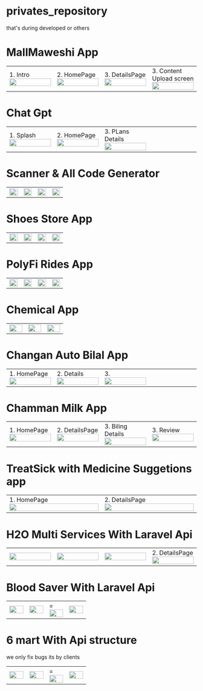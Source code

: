 # privates_repository
that's during developed or others

# MallMaweshi App 
 <table style='border:none;width:100%'>
  <td style='width:24%;'>
    1. Intro
   <img style='width:100%;' src='mallmaveshi1.png'>
  </td>
  <td style='width:24%;'>
    2. HomePage
  <img style='width:100%;' src='mallmaveshi2.png'>
  </td>
   <td style='width:24%;'>
    3. DetailsPage
  <img style='width:100%;' src='mallmaveshi3.png'>
  </td>
   </td>
   <td style='width:24%;'>
    3. Content Upload screen
  <img style='width:100%;' src='mallmaveshi4.png'>
  </td>
</table>

# Chat Gpt
 <table style='border:none;width:100%'>
  <td style='width:24%;'>
    1. Splash
   <img style='width:100%;' src='itlifegpt1.png'>
  </td>
  <td style='width:24%;'>
    2. HomePage
  <img style='width:100%;' src='itlifegpt2.png'>
  </td>
   <td style='width:24%;'>
    3. PLans Details
  <img style='width:100%;' src='itlifegpt3.png'>
  </td>
   </td>
   <td style='width:24%;'>
<!--     4.  -->
<!--   <img style='width:100%;' src='mallmaveshi4.png'> -->
  </td>
</table>

# Scanner & All Code Generator
 <table style='border:none;width:100%'>
  <td style='width:24%;'>

   <img style='width:100%;' src='scanner1.png'>
  </td>
  <td style='width:24%;'>

  <img style='width:100%;' src='scanner2.png'>
  </td>
   <td style='width:24%;'>

  <img style='width:100%;' src='scanner3.png'>
  </td>
   </td>
   <td style='width:24%;'>

  <img style='width:100%;' src='scanner4.png'>
  </td>
</table>

# Shoes Store App
 <table style='border:none;width:100%'>
  <td style='width:24%;'>

   <img style='width:100%;' src='shoes store1.png'>
  </td>
  <td style='width:24%;'>

  <img style='width:100%;' src='shoes store2.png'>
  </td>
   <td style='width:24%;'>

  <img style='width:100%;' src='shoes store4.png'>
  </td>
   </td>
   <td style='width:24%;'>

  <img style='width:100%;' src='shoes store5.png'>
  </td>
</table>

# PolyFi Rides App
<table style='border:none;width:100%'>
  <td style='width:24%;'>

   <img style='width:100%;' src='polyfi1.png'>
  </td>
  <td style='width:24%;'>

  <img style='width:100%;' src='polyfi4.png'>
  </td>
   <td style='width:24%;'>

  <img style='width:100%;' src='polyfi6.png'>
  </td>
   </td>
   <td style='width:24%;'>

  <img style='width:100%;' src='polyfi8.png'>
  </td>
</table>



# Chemical App
 <table style='border:none;width:100%'>
  <td style='width:24%;'>

   <img style='width:100%;' src='chemicalsapp3.png'>
  </td>
  <td style='width:24%;'>

  <img style='width:100%;' src='chemicalsapp6.png'>
  </td>
   <td style='width:24%;'>

  <img style='width:100%;' src='chemicalsapp3.png'>
  </td>
   </td>
</table>

<!--    after this when need to show the last .......................................... last area .....................................................-->

# Changan Auto Bilal App
 <table style='border:none;width:100%'>
  <td style='width:24%;'>
    1. HomePage
   <img style='width:100%;' src='changanauto1.png'>
  </td>
  <td style='width:24%;'>
    2. Details
  <img style='width:100%;' src='changanauto2.png'>
  </td>
   <td style='width:24%;'>
    3.
  <img style='width:100%;' src='changanauto3.png'>
  </td>
   </td>
   <td style='width:24%;'>
<!--     4.  -->
<!--   <img style='width:100%;' src='mallmaveshi4.png'> -->
  </td>
</table>



# Chamman Milk App
<table style='border:none;width:100%'>
  <td style='width:24%;'>
    1. HomePage
   <img style='width:100%;' src='chamanmilk shop1.png'>
  </td>
  <td style='width:24%;'>
    2. DetailsPage
  <img style='width:100%;' src='chamanmilk shop2.png'>
  </td>
   <td style='width:24%;'>
    3. Biling Details
  <img style='width:100%;' src='chamanmilk shop3.png'>
  </td>
   </td> 
   <td style='width:24%;'>
    3. Review
  <img style='width:100%;' src='chamanmilk shop4.png'>
  </td>
</table>

# TreatSick with Medicine Suggetions app
<table style='border:none;width:100%'>
  <td style='width:24%;max-width:25%;'>
    1. HomePage
   <img style='width:100%;' src='Screenshot_advance.png'>
  </td>
  <td style='width:24%;max-width:25%;'>
    2. DetailsPage
  <img style='width:100%;' src='Screenshot_home.png'>
  </td>
</table>

# H2O Multi Services With Laravel Api
<table style='border:none;width:100%'>
  <td style='width:24%;max-width:25%;'>
   
   <img style='width:100%;' src='h20_7.png'>
  </td>
  <td style='width:24%;max-width:25%;'>
    
  <img style='width:100%;' src='h20_8.png'>
  </td>
  <td style='width:24%;max-width:25%;'>
    
  <img style='width:100%;' src='h20_13.png'>
  </td>
  <td style='width:24%;max-width:25%;'>
    2. DetailsPage
  <img style='width:100%;' src='h20_14.png'>
  </td>
</table>

# Blood Saver With Laravel Api
<table style='border:none;width:100%'>
  <td style='width:24%;max-width:25%;'>
  
   <img style='width:100%;' src='bloodsaver1.png'>
  </td>
  <td style='width:24%;max-width:25%;'>
  
  <img style='width:100%;' src='bloodsaver4.png'>
  </td>
  <td style='width:24%;max-width:25%;'>
    =
  <img style='width:100%;' src='bloodsaver5.png'>
  </td>
  <td style='width:24%;max-width:25%;'>
   
  <img style='width:100%;' src='bloodsaver7.png'>
  </td>
</table>

# 6 mart With Api structure
 we only fix bugs its by clients
<table style='border:none;width:100%'>
  <td style='width:24%;max-width:25%;'>
  
   <img style='width:100%;' src='6mart_2.png'>
  </td>
  <td style='width:24%;max-width:25%;'>
  
  <img style='width:100%;' src='6mart_4.png'>
  </td>
  <td style='width:24%;max-width:25%;'>
    =
  <img style='width:100%;' src='6mart_5.png'>
  </td>
  <td style='width:24%;max-width:25%;'>
   
  <img style='width:100%;' src='6mart_7.png'>
  </td>
</table>

